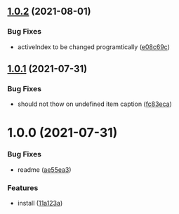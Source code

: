 ## [1.0.2](https://github.com/entropic-bond/menu-bar/compare/v1.0.1...v1.0.2) (2021-08-01)


### Bug Fixes

* activeIndex to be changed programtically ([e08c69c](https://github.com/entropic-bond/menu-bar/commit/e08c69c3d622171b9a56117415eb455715447e18))

## [1.0.1](https://github.com/entropic-bond/menu-bar/compare/v1.0.0...v1.0.1) (2021-07-31)


### Bug Fixes

* should not thow on undefined item caption ([fc83eca](https://github.com/entropic-bond/menu-bar/commit/fc83eca71ee635a8312cbdabb83c26d64052c66e))

# 1.0.0 (2021-07-31)


### Bug Fixes

* readme ([ae55ea3](https://github.com/entropic-bond/menu-bar/commit/ae55ea3b0652c98f573a70bdbfd4a0d91eaf11b2))


### Features

* install ([11a123a](https://github.com/entropic-bond/menu-bar/commit/11a123a05ad9b0e68f842aaa898ea30fe6c8c936))
